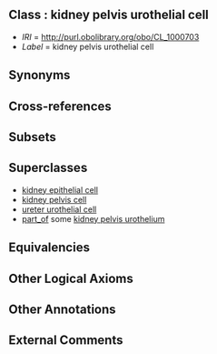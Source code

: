 
## Class : kidney pelvis urothelial cell

 * *IRI* = http://purl.obolibrary.org/obo/CL_1000703
 * *Label* = kidney pelvis urothelial cell

## Synonyms


## Cross-references


## Subsets


## Superclasses

 * [kidney epithelial cell](../../CL/18/CL_0002518.md)
 * [kidney pelvis cell](../../CL/05/CL_1000505.md)
 * [ureter urothelial cell](../../CL/06/CL_1000706.md)
 * [part_of](../../BFO/50/BFO_0000050.md) some [kidney pelvis urothelium](../../UBERON/88/UBERON_0004788.md)

## Equivalencies


## Other Logical Axioms


## Other Annotations


## External Comments

